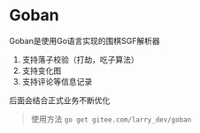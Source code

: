 # Goban
Goban是使用Go语言实现的围棋SGF解析器
1. 支持落子校验（打劫，吃子算法）
2. 支持变化图
3. 支持评论等信息记录

后面会结合正式业务不断优化

> 使用方法
`
go get gitee.com/larry_dev/goban
`
